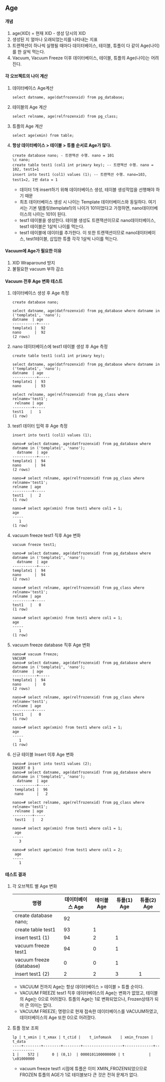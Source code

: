 ## Age

#### 개념
1. age(XID) = 현재 XID - 생성 당시의 XID
2. 생성된 지 얼마나 오래되었는지를 나타내는 지표
3. 트랜잭션이 하나씩 실행될 때마다 데이터베이스, 테이블, 튜플이 다 같이 Age(나이)를 한 살씩 먹는다.
4. Vacuum, Vacuum Freeze 이후 데이터베이스, 테이블, 튜플의 Age(나이)는 어려진다.

#### 각 오브젝트의 나이 계산
1. 데이터베이스 Age계산
   ```
   select datname, age(datfrozenxid) from pg_database;
   ```
2. 테이블의 Age 계산
   ```
   select relname, age(relfrozenxid) from pg_class;
   ```
3. 튜플의 Age 계산
   ```
   select age(xmin) from table;
   ```
4. **항상 데이터베이스 > 테이블 > 튜플 순서로 Age가 많다.**
   ```
   create database nano; - 트랜잭션 수행. nano = 101
   \c nano;
   create table test1 (col1 int primary key); -- 트랜잭션 수행. nano = 102, test1=1
   insert into test1 (col1) values (1); -- 트랜잭션 수행. nano=103, test1=2, 1번 data = 1
   ```
   - 데이터 1개 insert하기 위해 데이터베이스 생성, 테이블 생성작업을 선행해야 하기 때문
   - 최초 데이터베이스 생성 시 나이는 Template 데이터베이스와 동일하다. 여기서는 기본 템플릿(template1)의 나이가 101이었다고 가정하면, nano데이터베이스의 나이는 101이 된다.
   - test1 테이블을 생성한다. 테이블 생성도 트랜잭션이므로 nano데이터베이스, test1 테이블은 1살씩 나이를 먹는다.
   - test1 테이블에 데이터를 추가한다. 이 또한 트랜잭션이므로 nano데이터베이스, test1테이블, 삽입한 튜플 각각 1살씩 나이를 먹는다.
  
#### Vacuum에 Age가 필요한 이유
1. XID Wraparound 방지
2. 불필요한 vacuum 부하 감소


#### Vacuum 전후 Age 변화 테스트
1. 데이터베이스 생성 후 Age 측정
   ```
   create database nano;

   select datname, age(datfrozenxid) from pg_database where datname in ('template1', 'nano');
   datname  | age
   -----------+-----
   template1 |  92
   nano      |  92
   (2 rows)

   ```
2. nano 데이터베이스에 test1 테이블 생성 후 Age 측정
   ```
   create table test1 (col1 int primary key);

   select datname, age(datfrozenxid) from pg_database where datname in ('template1', 'nano');
   datname  | age
   -----------+-----
   template1 |  93
   nano      |  93

   select relname, age(relfrozenxid) from pg_class where relname='test1';
    relname | age
   ---------+-----
   test1   |   1
   (1 row)
   ```
3. test1 데이터 입력 후 Age 측정
   ```
   insert into test1 (col1) values (1);

   nano=# select datname, age(datfrozenxid) from pg_database where datname in ('template1', 'nano');
     datname  | age
   -----------+-----
   template1 |  94
   nano      |  94
   (2 rows)

   nano=# select relname, age(relfrozenxid) from pg_class where relname='test1';
   relname | age
   ---------+-----
   test1   |   2
   (1 row)

   nano=# select age(xmin) from test1 where col1 = 1;
   age
   -----
      1
   (1 row)
   ```
4. vacuum freeze test1 직후 Age 변화
   ```
   vacuum freeze test1;

   nano=# select datname, age(datfrozenxid) from pg_database where datname in ('template1', 'nano');
     datname  | age
   -----------+-----
   template1 |  94
   nano      |  94
   (2 rows)

   nano=# select relname, age(relfrozenxid) from pg_class where relname='test1';
   relname | age
   ---------+-----
   test1   |   0
   (1 row)

   nano=# select age(xmin) from test1 where col1 = 1;
   age
   -----
      1
   (1 row)
   ```

5. vacuum freeze database 직후 Age 변화
   ```
   nano=# vacuum freeze;
   VACUUM
   nano=# select datname, age(datfrozenxid) from pg_database where datname in ('template1', 'nano');
   datname  | age
   -----------+-----
   template1 |  94
   nano      |   0
   (2 rows)

   nano=# select relname, age(relfrozenxid) from pg_class where relname='test1';
   relname | age
   ---------+-----
   test1   |   0
   (1 row)

   nano=# select age(xmin) from test1 where col1 = 1;
   age
   -----
      1
   (1 row)
   ```

6. 신규 테이블 Insert 이후 Age 변화
   ```
   nano=# insert into test1 values (2);
   INSERT 0 1
   nano=# select datname, age(datfrozenxid) from pg_database where datname in ('template1', 'nano');
     datname  | age
   -----------+-----
    template1 |  96
    nano      |   2

   nano=# select relname, age(relfrozenxid) from pg_class where relname='test1';
    relname | age
   ---------+-----
    test1   |   2

   nano=# select age(xmin) from test1 where col1 = 1;
    age
   -----
      3

   nano=# select age(xmin) from test1 where col1 = 2;
    age
   -----
      1
   ```

#### 테스트 결과
1. 각 오브젝트 별 Age 변화

   | 명령 | 데이터베이스 Age | 테이블 Age | 튜플(1) Age | 튜플(2) Age |
   | --- | --- | --- | --- | --- |
   | create database nano; | 92 | | | |
   | create table test1 | 93 | 1 | |  |
   | insert test1 (1) | 94 | 2 | 1 | |
   | vacuum freeze test1 | 94 | 0 | 1 | |
   | vacuum freeze (database) | 0 | 0 | 1 | |
   | insert test1 (2) | 2 | 2 | 3 | 1 |
   - VACUUM 전까지 Age는 항상 데이터베이스 > 테이블 > 튜플 순이다.
   - VACUUM FREEZE test1 직후 데이터베이스의 Age는 변화가 없었고, 테이블의 Age는 0으로 어려졌다. 튜플의 Age는 1로 변화되었으나, Frozen상태가 되어 큰 의미는 없다.
   - VACUUM FREEZE; 명령으로 현재 접속한 데이터베이스를 VACUUM하였고, 데이터베이스의 Age 또한 0으로 어려졌다.

1. 튜플 정보 조회
   ```
   lp | t_xmin | t_xmax | t_ctid |    t_infomask    | xmin_frozen |   t_data
   ----+--------+--------+--------+------------------+-------------+------------
   1 |    572 |      0 | (0,1)  | 0000101100000000 | t           | \x01000000
   ```
   - vacuum freeze test1 시점에 튜플은 이미 XMIN_FROZEN되었으므로 FROZEN 튜플의 AGE가 1로 테이블보다 큰 것은 전혀 문제가 없다.
